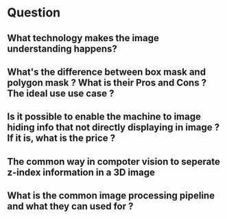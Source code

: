 # Question

## What technology makes the image understanding happens?

## What's the difference between box mask and polygon mask ? What is their Pros and Cons ? The ideal use use case ?

## Is it possible to enable the machine to image hiding info that not directly displaying in image ? If it is, what is the price ?

## The common way in compoter vision to seperate z-index information in a 3D image

## What is the common image processing pipeline and what they can used for ?